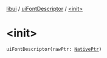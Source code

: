 [libui](../index.md) / [uiFontDescriptor](index.md) / [&lt;init&gt;](./-init-.md)

# &lt;init&gt;

`uiFontDescriptor(rawPtr: `[`NativePtr`](../../kotlinx.cinterop/-native-ptr.md)`)`